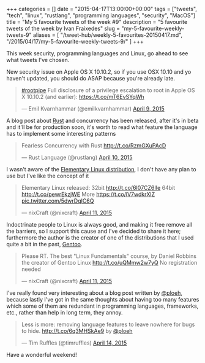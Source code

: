 +++
categories = []
date = "2015-04-17T13:00:00+00:00"
tags = ["tweets", "tech", "linux", "rustlang", "programming languages", "security", "MacOS"]
title = "My 5 favourite tweets of the week #9"
description = "5 favourite tweets of the week by Ivan Fraixedes"
slug = "my-5-favourite-weekly-tweets-9"
aliases = [
  "/tweet-hub/weekly-5-favourites-20150417.md",
  "/2015/04/17/my-5-favourite-weekly-tweets-9/"
]
+++

This week security, programming languages and Linux, go ahead to see what tweets I've chosen.

New security issue on Apple OS X 10.10.2, so if you use OSX 10.10 and yo haven't updated, you should do ASAP because you're already late.

<blockquote class="twitter-tweet tw-align-center"><p><a href="https://twitter.com/hashtag/rootpipe?src=hash">#rootpipe</a> Full disclosure of a privilege escalation to root in Apple OS X 10.10.2 (and earlier): <a href="https://t.co/mT6EvSYqWh">https://t.co/mT6EvSYqWh</a></p>&mdash; Emil Kvarnhammar (@emilkvarnhammar) <a href="https://twitter.com/emilkvarnhammar/status/586147583552266240">April 9, 2015</a></blockquote>
<script async src="//platform.twitter.com/widgets.js" charset="utf-8"></script>


A blog post about [Rust](http://www.rust-lang.org/) and concurrency has been released, after it's in beta and it'll be for production soon, it's worth to read what feature the language has to implement some interesting patterns

<blockquote class="twitter-tweet tw-align-center"><p>Fearless Concurrency with Rust <a href="http://t.co/RzmGXuPAcD">http://t.co/RzmGXuPAcD</a></p>&mdash; Rust Language (@rustlang) <a href="https://twitter.com/rustlang/status/586566688109367297">April 10, 2015</a></blockquote>
<script async src="//platform.twitter.com/widgets.js" charset="utf-8"></script>


I wasn't aware of the [Elementary Linux distribution](https://elementary.io/), I don't have any plan to use but I've like the concept of it

<blockquote class="twitter-tweet tw-align-center"><p>Elementary Linux released:&#10;32bit <a href="http://t.co/6I07CZ6IIe">http://t.co/6I07CZ6IIe</a>&#10;&#10;64bit <a href="http://t.co/pewrEkzjWE">http://t.co/pewrEkzjWE</a>&#10;&#10;More <a href="https://t.co/lV7wdkrXlZ">https://t.co/lV7wdkrXlZ</a> <a href="http://t.co/5dwrDqIC6Q">pic.twitter.com/5dwrDqIC6Q</a></p>&mdash; nixCraft  (@nixcraft) <a href="https://twitter.com/nixcraft/status/586946813573201920">April 11, 2015</a></blockquote>
<script async src="//platform.twitter.com/widgets.js" charset="utf-8"></script>


Indoctrinate people to Linux is always good, and making it free remove all the barriers, so I support this cause and I've decided to share it here; furthermore the author is the creator of one of the distributions that I used quite a bit in the past, [Gentoo](https://www.gentoo.org/).

<blockquote class="twitter-tweet tw-align-center"><p>Please RT. The best &quot;Linux Fundamentals&quot; course, by Daniel Robbins the creator of Gentoo Linux <a href="http://t.co/uQMmw2w7yQ">http://t.co/uQMmw2w7yQ</a> No registration needed</p>&mdash; nixCraft  (@nixcraft) <a href="https://twitter.com/nixcraft/status/586935862635528194">April 11, 2015</a></blockquote>
<script async src="//platform.twitter.com/widgets.js" charset="utf-8"></script>


I've really found very interesting about a blog post written by [@ploeh](https://twitter.com/ploeh), because lastly I've got in the same thoughts about having too many features which some of them are redundant in programming languages, frameworks, etc., rather than help in long term, they annoy.

<blockquote class="twitter-tweet tw-align-center"><p>Less is more: removing language features to leave nowhere for bugs to hide. <a href="http://t.co/6q3MHSkAe9">http://t.co/6q3MHSkAe9</a> by <a href="https://twitter.com/ploeh">@ploeh</a></p>&mdash; Tim Ruffles (@timruffles) <a href="https://twitter.com/timruffles/status/587893747385556992">April 14, 2015</a></blockquote>
<script async src="//platform.twitter.com/widgets.js" charset="utf-8"></script>


Have a wonderful weekend!
